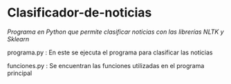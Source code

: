# Clasificador-de-noticias

_Programa en Python que permite clasificar noticias con las librerías NLTK y Sklearn_

programa.py : En este se ejecuta el programa para clasificar las noticias

funciones.py : Se encuentran las funciones utilizadas en el programa principal
